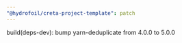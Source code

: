 ```yaml
---
"@hydrofoil/creta-project-template": patch
---
```


build(deps-dev): bump yarn-deduplicate from 4.0.0 to 5.0.0
